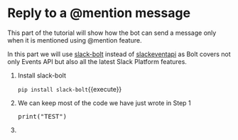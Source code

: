 # Reply to a @mention message

This part of the tutorial will show how the bot can send a message only when it is mentioned using @mention feature.

In this part we will use [slack-bolt](https://pypi.org/project/slack-bolt/) instead of [slackeventapi](https://pypi.org/project/slackeventsapi/) as Bolt covers not only Events API but also all the latest Slack Platform features.

1. Install slack-bolt

	`pip install slack-bolt`{{execute}}

2.  We can keep most of the code we have just wrote in Step 1
   
    <pre class="file" data-filename="main.py" data-target="replace">
    print("TEST")
	</pre>

3. 